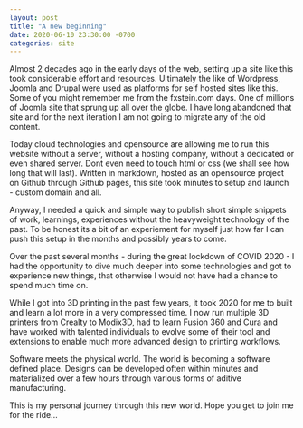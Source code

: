 ```yaml
---
layout: post
title: "A new beginning"
date: 2020-06-10 23:30:00 -0700
categories: site
---
```


Almost 2 decades ago in the early days of the web, setting up a site like this took considerable effort and resources. 
Ultimately the like of Wordpress, Joomla and Drupal were used as platforms for self hosted sites like this. Some of you 
might remember me from the fxstein.com days. One of millions of Joomla site that sprung up all over the globe.
I have long abandoned that site and for the next iteration I am not going to migrate any of the old content.

Today cloud technologies and opensource are allowing me to run this website without a server, without a hosting company, 
without a dedicated or even shared server. Dont even need to touch html or css (we shall see how long that will last).
Written in markdown, hosted as an opensource project on Github through Github pages, this site took minutes to setup 
and launch - custom domain and all.

Anyway, I needed a quick and simple way to publish short simple snippets of work, learnings, experiences without the 
heavyweight technology of the past. To be honest its a bit of an experiement for myself just how far I can push this 
setup in the months and possibly years to come.

Over the past several months - during the great lockdown of COVID 2020 - I had the opportunity to dive much deeper into 
some technologies and got to experience new things, that otherwise I would not have had a chance to spend much time on.

While I got into 3D printing in the past few years, it took 2020 for me to built and learn a lot more in a very 
compressed time. I now run multiple 3D printers from Crealty to Modix3D, had to learn Fusion 360 and Cura and have 
worked with talented individuals to evolve some of their tool and extensions to enable much more advanced design to 
printing workflows. 

Software meets the physical world. The world is becoming a software defined place. Designs can be developed often within 
minutes and materialized over a few hours through various forms of aditive manufacturing.

This is my personal journey through this new world. Hope you get to join me for the ride...

